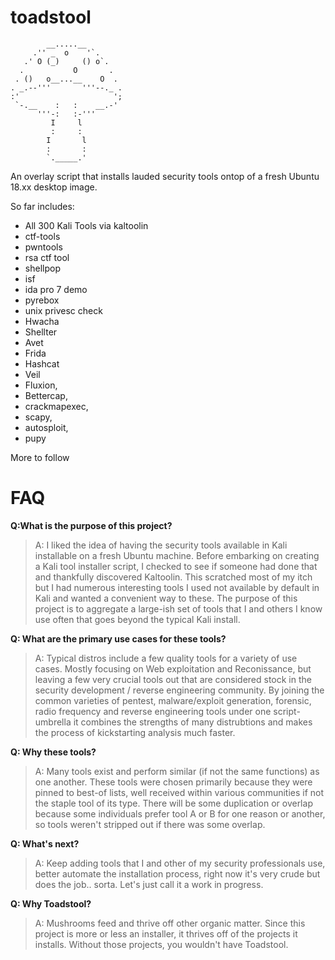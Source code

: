 # toadstool
```
        __.....__
     .'' _  o    '`.
   .' O (_)     () o`.
  .           O       .
 . ()   o__...__    O  .
. _.--'''       '''--._ .
:'                     ';
 `-.__    :   :    __.-'
      '''-:   :-'''
         I     l
         :     :
        I       l
        :       :
        `._____.' 
 ```       
An overlay script that installs lauded security tools ontop of a fresh Ubuntu 18.xx desktop image.

So far includes:
* All 300 Kali Tools via kaltoolin
* ctf-tools
* pwntools
* rsa ctf tool
* shellpop
* isf
* ida pro 7 demo
* pyrebox
* unix privesc check
* Hwacha
* Shellter
* Avet
* Frida
* Hashcat
* Veil
* Fluxion, 
* Bettercap, 
* crackmapexec, 
* scapy, 
* autosploit, 
* pupy

More to follow

# FAQ
**Q:What is the purpose of this project?**
> A: I liked the idea of having the security tools available in Kali installable on a fresh Ubuntu machine. Before embarking on creating a Kali tool installer script, I  checked to see if someone had done that and thankfully discovered Kaltoolin. This scratched most of my itch but I had numerous interesting tools I used not available by default in Kali and wanted a convenient way to these. The purpose of this project is to aggregate a large-ish set of tools that I and others I know use often that goes beyond the typical Kali install. 

**Q: What are the primary use cases for these tools?**
> A: Typical distros include a few quality tools for a variety of use cases. Mostly focusing on Web exploitation and Reconissance, but leaving a few very crucial tools out that are considered stock in the security development / reverse engineering community. By joining the common varieties of pentest, malware/exploit generation, forensic, radio frequency and reverse engineering tools under one script-umbrella it combines the strengths of many distrubtions and makes the process of kickstarting analysis much faster.

**Q: Why these tools?**
> A: Many tools exist and perform similar (if not the same functions) as one another. These tools were chosen primarily because they were pinned to best-of lists, well received within various communities if not the staple tool of its type. There will be some duplication or overlap because some individuals prefer tool A or B for one reason or another, so tools weren't stripped out if there was some overlap.

**Q: What's next?**
> A: Keep adding tools that I and other of my security professionals use, better automate the installation process, right now it's very crude but does the job.. sorta. Let's just call it a work in progress.

**Q: Why Toadstool?**
> A: Mushrooms feed and thrive off other organic matter. Since this project is more or less an installer, it thrives off of the projects it installs. Without those projects, you wouldn't have Toadstool. 
